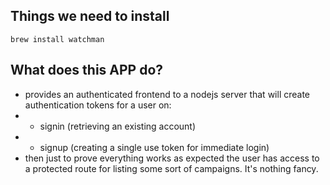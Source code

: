 ## Things we need to install
`brew install watchman`

## What does this APP do?

- provides an authenticated frontend to a nodejs server that will create authentication tokens for a user on:
- - signin (retrieving an existing account)
- - signup (creating a single use token for immediate login)
- then just to prove everything works as expected the user has access to a protected route for listing some sort of campaigns. It's nothing fancy.

